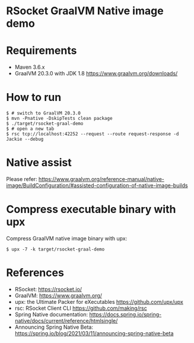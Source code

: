 RSocket GraalVM Native image demo
=================================

# Requirements

* Maven 3.6.x
* GraalVM 20.3.0 with JDK 1.8  https://www.graalvm.org/downloads/

# How to run

```
$ # switch to GraalVM 20.3.0
$ mvn -Pnative -DskipTests clean package 
$ ./target/rsocket-graal-demo
$ # open a new tab
$ rsc tcp://localhost:42252 --request --route request-response -d Jackie --debug
```

# Native assist

Please refer: https://www.graalvm.org/reference-manual/native-image/BuildConfiguration/#assisted-configuration-of-native-image-builds

# Compress executable binary with upx

Compress GraalVM native image binary with upx:

```
$ upx -7 -k target/rsocket-graal-demo 
```

# References

* RSocket: https://rsocket.io/
* GraalVM: https://www.graalvm.org/
* upx: the Ultimate Packer for eXecutables https://github.com/upx/upx
* rsc: RSocket Client CLI https://github.com/making/rsc
* Spring Native documentation: https://docs.spring.io/spring-native/docs/current/reference/htmlsingle/
* Announcing Spring Native Beta: https://spring.io/blog/2021/03/11/announcing-spring-native-beta
